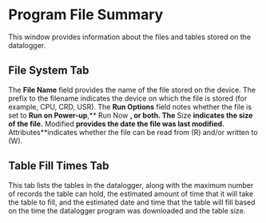 # Program File Summary

This window provides information about the files and tables stored on the datalogger.

## File System Tab

The **File Name** field provides the name of the file stored on the device. The prefix to the filename indicates the device on which the file is stored (for example, CPU, CRD, USR). The **Run Options** field notes whether the file is set to **Run on Power-up**,** Run Now **, or both. The** Size **indicates the size of the file.** Modified **provides the date the file was last modified.** Attributes**indicates whether the file can be read from (R) and/or written to (W).

## Table Fill Times Tab

This tab lists the tables in the datalogger, along with the maximum number of records the table can hold, the estimated amount of time that it will take the table to fill, and the estimated date and time that the table will fill based on the time the datalogger program was downloaded and the table size.

